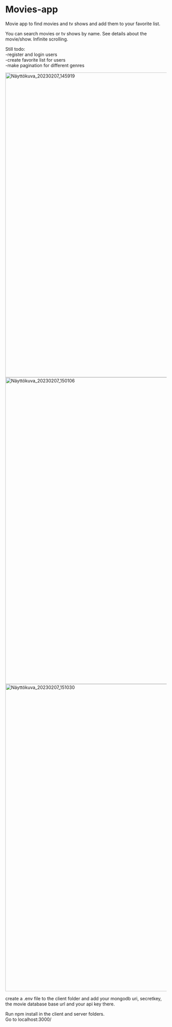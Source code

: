 # Movies-app
Movie app to find movies and tv shows and add them to your favorite list.

You can search movies or tv shows by name. See details about the movie/show. Infinite scrolling.

Still todo: <br>
-register and login users<br>
-create favorite list for users<br>
-make pagination for different genres<br>

<img width="950" alt="Näyttökuva_20230207_145919" src="https://user-images.githubusercontent.com/108327960/217280169-aac8194e-b3ff-4413-a22e-9b46a9f603e7.png">

<img width="956" alt="Näyttökuva_20230207_150106" src="https://user-images.githubusercontent.com/108327960/217279553-bb632f3e-997e-4f1f-b3fa-4581953bbd72.png">

<img width="958" alt="Näyttökuva_20230207_151030" src="https://user-images.githubusercontent.com/108327960/217279635-873c9713-0349-49e3-a6bb-f0bc948dcdf1.png">

create a .env file to the client folder and add your mongodb uri, secretkey, the movie database base url and your api key there.<br>

Run npm install in the client and server folders.<br>
Go to localhost:3000/
